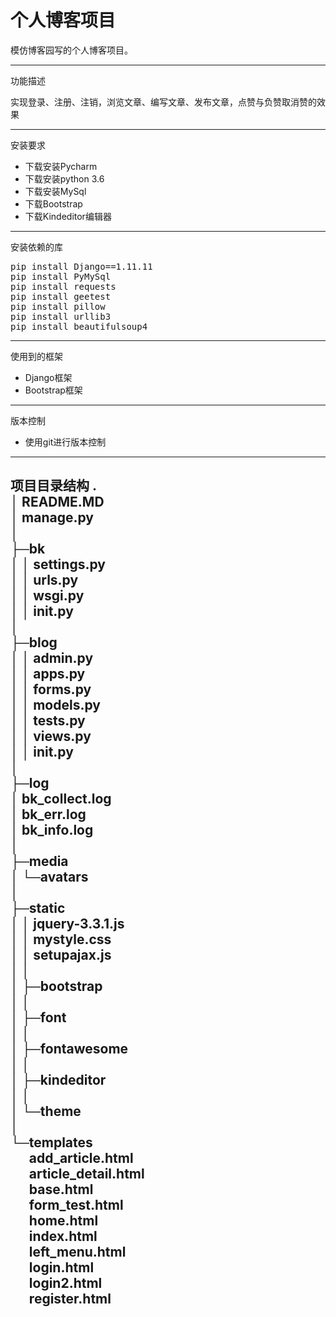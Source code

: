 个人博客项目
=
模仿博客园写的个人博客项目。

---
功能描述

实现登录、注册、注销，浏览文章、编写文章、发布文章，点赞与负赞取消赞的效果

---
安装要求
- 下载安装Pycharm
- 下载安装python 3.6
- 下载安装MySql
- 下载Bootstrap
- 下载Kindeditor编辑器

---
安装依赖的库
<pre name = "code" class = "python">
pip install Django==1.11.11
pip install PyMySql
pip install requests
pip install geetest
pip install pillow
pip install urllib3
pip install beautifulsoup4
</pre> 


---
使用到的框架
- Django框架
- Bootstrap框架

---
版本控制

- 使用git进行版本控制

---
项目目录结构
 .  
│  README.MD  
│  manage.py  
│  
├─bk  
│  │  settings.py  
│  │  urls.py  
│  │  wsgi.py  
│  │  __init__.py  
│  
├─blog  
│  │  admin.py  
│  │  apps.py  
│  │  forms.py  
│  │  models.py  
│  │  tests.py  
│  │  views.py  
│  │  __init__.py  
│  
├─log  
│      bk_collect.log  
│      bk_err.log  
│      bk_info.log  
│        
├─media  
│  └─avatars  
│  
├─static  
│  │  jquery-3.3.1.js  
│  │  mystyle.css  
│  │  setupajax.js  
│  │    
│  ├─bootstrap  
│  │            
│  ├─font  
│  │        
│  ├─fontawesome  
│  │        
│  ├─kindeditor  
│  │  
│  └─theme  
│  
└─templates  
 &nbsp;&nbsp;&nbsp;&nbsp;&nbsp;&nbsp;add_article.html  
 &nbsp;&nbsp;&nbsp;&nbsp;&nbsp;&nbsp;article_detail.html  
 &nbsp;&nbsp;&nbsp;&nbsp;&nbsp;&nbsp;base.html  
 &nbsp;&nbsp;&nbsp;&nbsp;&nbsp;&nbsp;form_test.html  
 &nbsp;&nbsp;&nbsp;&nbsp;&nbsp;&nbsp;home.html  
 &nbsp;&nbsp;&nbsp;&nbsp;&nbsp;&nbsp;index.html  
 &nbsp;&nbsp;&nbsp;&nbsp;&nbsp;&nbsp;left_menu.html  
 &nbsp;&nbsp;&nbsp;&nbsp;&nbsp;&nbsp;login.html  
 &nbsp;&nbsp;&nbsp;&nbsp;&nbsp;&nbsp;login2.html  
 &nbsp;&nbsp;&nbsp;&nbsp;&nbsp;&nbsp;register.html  
 ---